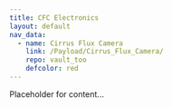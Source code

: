 ```yaml
---
title: CFC Electronics
layout: default
nav_data:
  - name: Cirrus Flux Camera
    link: /Payload/Cirrus_Flux_Camera/
    repo: vault_too
    defcolor: red
---
```



Placeholder for content...

